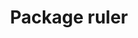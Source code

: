 ---
title: "Package ruler"
description: '__Tidy Data Validation Reports__. This package offers a framework for exploring and validating data frame like objects using [dplyr](http://dplyr.tidyverse.org/) grammar of data manipulation.'
repo: "ruler"
slug: package-ruler
tags:
  - Rpackage
---
